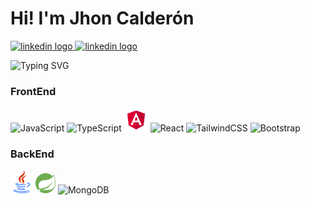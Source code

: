 # Hi! I'm Jhon Calderón

<a href="https://www.linkedin.com/in/jhon-calderon-2aa341259/">
    <img src="https://img.shields.io/static/v1?message=LinkedIn&logo=linkedin&label=&color=0077B5&logoColor=white&labelColor=&style=for-the-badge" height="25" alt="linkedin logo"   />
</a>

<a href="mailto:calderonjhondairo@gmail.com">
    <img src="https://img.shields.io/static/v1?message=Gmail&logo=gmail&label=&color=red&logoColor=white&labelColor=&style=for-the-badge" height="25" alt="linkedin logo"   />
</a>

![Typing SVG](https://readme-typing-svg.demolab.com?font=Raleway&pause=1000&color=fff&width=435&lines=Full-Stack+Developer+in+process;What+is+there+to+do?)

### FrontEnd

<p align="left">
  <img src="https://raw.githubusercontent.com/danielcranney/readme-generator/main/public/icons/skills/javascript-colored.svg" width="36" height="36" alt="JavaScript" />
  <img src="https://raw.githubusercontent.com/danielcranney/readme-generator/main/public/icons/skills/typescript-colored.svg" width="36" height="36" alt="TypeScript" />
  <img src="svg/angular.svg" width="38" height="38" alt="Angular" />
  <img src="https://raw.githubusercontent.com/danielcranney/readme-generator/main/public/icons/skills/react-colored.svg" width="36" height="36" alt="React" />
  <img src="https://raw.githubusercontent.com/danielcranney/readme-generator/main/public/icons/skills/tailwindcss-colored.svg" width="36" height="36" alt="TailwindCSS" />
  <img src="https://raw.githubusercontent.com/danielcranney/readme-generator/main/public/icons/skills/bootstrap-colored.svg" width="36" height="36" alt="Bootstrap" />
</p>

### BackEnd

<p align="left">
  <img src="svg/java.svg" width="36" height="36" alt="MongoDB" />
  <img src="svg/spring.svg" width="32" height="32" alt="MongoDB" />
  <img src="https://raw.githubusercontent.com/danielcranney/readme-generator/main/public/icons/skills/mongodb-colored.svg" width="36" height="36" alt="MongoDB" />
</p>

<!---
CalderonJh/CalderonJh is a ✨ special ✨ repository because its `README.md` (this file) appears on your GitHub profile.
You can click the Preview link to take a look at your changes.
--->
